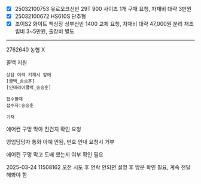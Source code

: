 - [x] 25032100753 유로오크선반 29T 900 사이즈 1개 구매 요청, 자재비 대략 3만원
- [x] 25032100672 HS610S 단추형
- [x] 조이S2 화이트 책상장 상부선반 1400 교체 요청, 자재비 대략 47,000원 분리 재조립비 3~5만원, 출장비 별도

---

2762640 농협 X 

콜백 지원
```
상담 이력 기재시 앞에 
[콜백_송승훈] 
[인테리어콜백_송승훈]

접수할때 
접수자:송승훈

기재
```

에어컨 구멍 막아 진건지 확인 요청

영업담당자 통화 아예 안됨, 번호 안내 요청시 거부

에어컨 구멍 막고 도배 했는지 여부 확인 필요


2025-03-24 11508162 
오전 시도 후 연락 안되면 설명 후 방문 확인 필요, 계속 전달 해봐야 함

